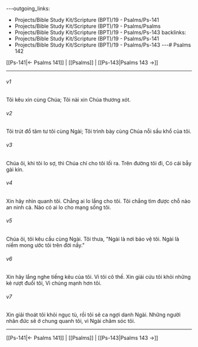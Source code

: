---outgoing_links:
  - Projects/Bible Study Kit/Scripture (BPT)/19 - Psalms/Ps-141
  - Projects/Bible Study Kit/Scripture (BPT)/19 - Psalms/Psalms
  - Projects/Bible Study Kit/Scripture (BPT)/19 - Psalms/Ps-143
backlinks:
  - Projects/Bible Study Kit/Scripture (BPT)/19 - Psalms/Ps-141
  - Projects/Bible Study Kit/Scripture (BPT)/19 - Psalms/Ps-143
---# Psalms 142

[[Ps-141|← Psalms 141]] | [[Psalms]] | [[Ps-143|Psalms 143 →]]
***



###### v1 
Tôi kêu xin cùng Chúa; Tôi nài xin Chúa thương xót. 

###### v2 
Tôi trút đổ tâm tư tôi cùng Ngài; Tôi trình bày cùng Chúa nỗi sầu khổ của tôi. 

###### v3 
Chúa ôi, khi tôi lo sợ, thì Chúa chỉ cho tôi lối ra. Trên đường tôi đi, Có cái bẫy gài kín. 

###### v4 
Xin hãy nhìn quanh tôi. Chẳng ai lo lắng cho tôi. Tôi chẳng tìm được chỗ nào an ninh cả. Nào có ai lo cho mạng sống tôi. 

###### v5 
Chúa ôi, tôi kêu cầu cùng Ngài. Tôi thưa, "Ngài là nơi bảo vệ tôi. Ngài là niềm mong ước tôi trên đời nầy." 

###### v6 
Xin hãy lắng nghe tiếng kêu của tôi. Vì tôi cô thế. Xin giải cứu tôi khỏi những kẻ rượt đuổi tôi, Vì chúng mạnh hơn tôi. 

###### v7 
Xin giải thoát tôi khỏi ngục tù, rồi tôi sẽ ca ngợi danh Ngài. Những người nhân đức sẽ ở chung quanh tôi, vì Ngài chăm sóc tôi.

***
[[Ps-141|← Psalms 141]] | [[Psalms]] | [[Ps-143|Psalms 143 →]]
